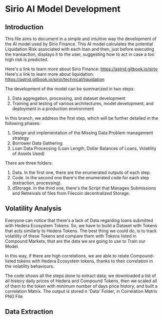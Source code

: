 # Sirio AI Model Development

## Introduction
This file aims to document in a simple and intuitive way the development of the AI model used by Sirio Finance. This AI model calculates the potential Liquidation Risk associated with each loan and then, just before executing the transaction, displays it to the user, suggesting how to act in case a too high risk is predicted.

Here's a link to learn more about Sirio Finance: https://astrid.gitbook.io/sirio
Here's a link to learn more about liquidation: https://astrid.gitbook.io/sirio/technical/liquidation

The development of the model can be summarized in two steps:
1) Data aggregation, processing, and dataset development
2) Training and testing of various architectures, model development, and deployment in a production environment

In this branch, we address the first step, which will be further detailed in the following phases:
1) Design and implementation of the Missing Data Problem management strategy
2) Borrower Data Gathering
3) Loan Data Processing (Loan Length, Dollar Balances of Loans, Volatility of Assets Used)

There are three folders:
1) Data. In the first one, there are the enumerated outputs of each step. 
2) Code. In the second one there's the enumerated code for each step (extraction, processing).
3) dStorage. In the third one, there's the Script that Manages Submissions and Retreivals of files from Filecoin decentralized Storage.

## Volatility Analysis
Everyone can notice that there's a lack of Data regarding loans submitted with Hedera Ecosystem Tokens. So, we have to build a Dataset with Tokens that acts similarly to Hedera Tokens. The best thing we could do, is to track volatility of these Tokens and compare them with Tokens listed in Compound Markets, that are the data we are going to use to Train our Model.

In this way, if there are high correlations, we are able to relate Compound-listed tokens with Hedera Ecosystem tokens, thanks to their correlation in the volatility behaviours.

The code shows all the steps done to extract data; we downloaded a list of all history daily prices of Hedera and Compound Tokens, then we scaled all of them to the token with minimum number of days price history, and built a correlation Matrix. The output is stored n 'Data' Folder, in Correlation Matrix PNG File.

## Data Extraction

